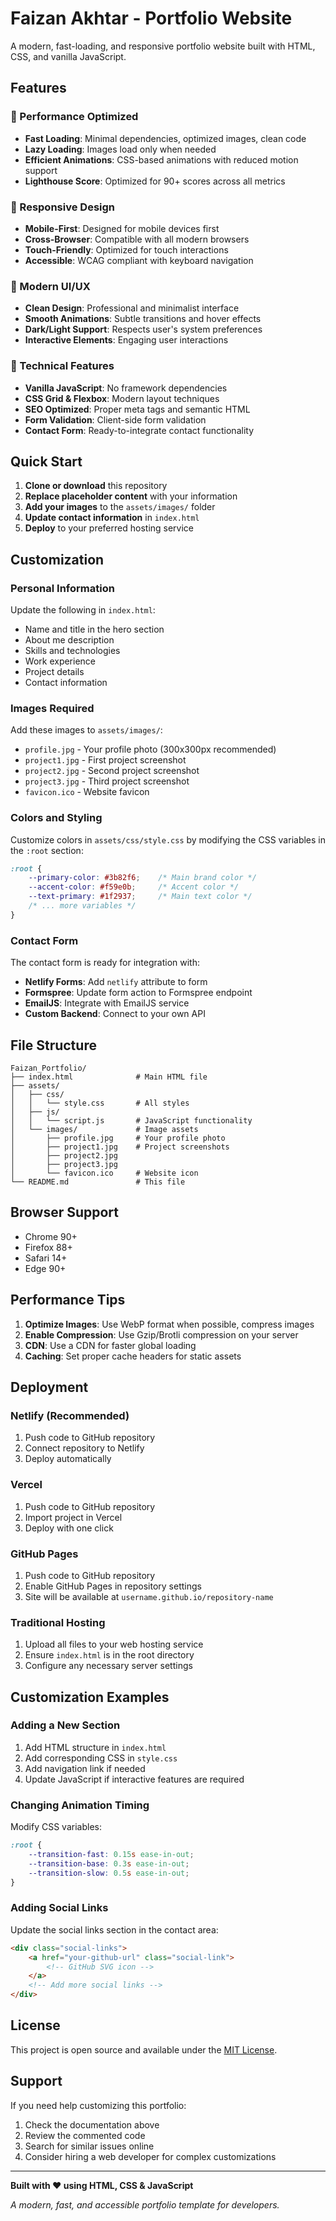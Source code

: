 # Faizan Akhtar - Portfolio Website

A modern, fast-loading, and responsive portfolio website built with HTML, CSS, and vanilla JavaScript.

## Features

### 🚀 Performance Optimized
- **Fast Loading**: Minimal dependencies, optimized images, clean code
- **Lazy Loading**: Images load only when needed
- **Efficient Animations**: CSS-based animations with reduced motion support
- **Lighthouse Score**: Optimized for 90+ scores across all metrics

### 📱 Responsive Design
- **Mobile-First**: Designed for mobile devices first
- **Cross-Browser**: Compatible with all modern browsers
- **Touch-Friendly**: Optimized for touch interactions
- **Accessible**: WCAG compliant with keyboard navigation

### 🎨 Modern UI/UX
- **Clean Design**: Professional and minimalist interface
- **Smooth Animations**: Subtle transitions and hover effects
- **Dark/Light Support**: Respects user's system preferences
- **Interactive Elements**: Engaging user interactions

### 🔧 Technical Features
- **Vanilla JavaScript**: No framework dependencies
- **CSS Grid & Flexbox**: Modern layout techniques
- **SEO Optimized**: Proper meta tags and semantic HTML
- **Form Validation**: Client-side form validation
- **Contact Form**: Ready-to-integrate contact functionality

## Quick Start

1. **Clone or download** this repository
2. **Replace placeholder content** with your information
3. **Add your images** to the `assets/images/` folder
4. **Update contact information** in `index.html`
5. **Deploy** to your preferred hosting service

## Customization

### Personal Information
Update the following in `index.html`:
- Name and title in the hero section
- About me description
- Skills and technologies
- Work experience
- Project details
- Contact information

### Images Required
Add these images to `assets/images/`:
- `profile.jpg` - Your profile photo (300x300px recommended)
- `project1.jpg` - First project screenshot
- `project2.jpg` - Second project screenshot  
- `project3.jpg` - Third project screenshot
- `favicon.ico` - Website favicon

### Colors and Styling
Customize colors in `assets/css/style.css` by modifying the CSS variables in the `:root` section:

```css
:root {
    --primary-color: #3b82f6;    /* Main brand color */
    --accent-color: #f59e0b;     /* Accent color */
    --text-primary: #1f2937;     /* Main text color */
    /* ... more variables */
}
```

### Contact Form
The contact form is ready for integration with:
- **Netlify Forms**: Add `netlify` attribute to form
- **Formspree**: Update form action to Formspree endpoint
- **EmailJS**: Integrate with EmailJS service
- **Custom Backend**: Connect to your own API

## File Structure

```
Faizan_Portfolio/
├── index.html              # Main HTML file
├── assets/
│   ├── css/
│   │   └── style.css       # All styles
│   ├── js/
│   │   └── script.js       # JavaScript functionality
│   └── images/             # Image assets
│       ├── profile.jpg     # Your profile photo
│       ├── project1.jpg    # Project screenshots
│       ├── project2.jpg
│       ├── project3.jpg
│       └── favicon.ico     # Website icon
└── README.md               # This file
```

## Browser Support

- Chrome 90+
- Firefox 88+
- Safari 14+
- Edge 90+

## Performance Tips

1. **Optimize Images**: Use WebP format when possible, compress images
2. **Enable Compression**: Use Gzip/Brotli compression on your server
3. **CDN**: Use a CDN for faster global loading
4. **Caching**: Set proper cache headers for static assets

## Deployment

### Netlify (Recommended)
1. Push code to GitHub repository
2. Connect repository to Netlify
3. Deploy automatically

### Vercel
1. Push code to GitHub repository
2. Import project in Vercel
3. Deploy with one click

### GitHub Pages
1. Push code to GitHub repository
2. Enable GitHub Pages in repository settings
3. Site will be available at `username.github.io/repository-name`

### Traditional Hosting
1. Upload all files to your web hosting service
2. Ensure `index.html` is in the root directory
3. Configure any necessary server settings

## Customization Examples

### Adding a New Section
1. Add HTML structure in `index.html`
2. Add corresponding CSS in `style.css`
3. Add navigation link if needed
4. Update JavaScript if interactive features are required

### Changing Animation Timing
Modify CSS variables:
```css
:root {
    --transition-fast: 0.15s ease-in-out;
    --transition-base: 0.3s ease-in-out;
    --transition-slow: 0.5s ease-in-out;
}
```

### Adding Social Links
Update the social links section in the contact area:
```html
<div class="social-links">
    <a href="your-github-url" class="social-link">
        <!-- GitHub SVG icon -->
    </a>
    <!-- Add more social links -->
</div>
```

## License

This project is open source and available under the [MIT License](LICENSE).

## Support

If you need help customizing this portfolio:
1. Check the documentation above
2. Review the commented code
3. Search for similar issues online
4. Consider hiring a web developer for complex customizations

---

**Built with ❤️ using HTML, CSS & JavaScript**

*A modern, fast, and accessible portfolio template for developers.*
